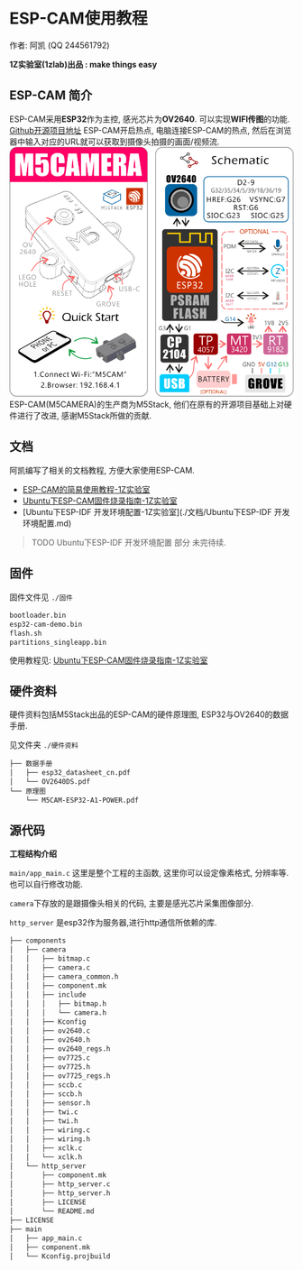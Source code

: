 # ESP-CAM使用教程

作者: 阿凯 (QQ 244561792)

**1Z实验室(1zlab)出品 : make things easy**

## ESP-CAM 简介

ESP-CAM采用**ESP32**作为主控, 感光芯片为**OV2640**. 可以实现**WIFI传图**的功能. [Github开源项目地址](https://github.com/igrr/esp32-cam-demo) 
ESP-CAM开启热点, 电脑连接ESP-CAM的热点, 然后在浏览器中输入对应的URL就可以获取到摄像头拍摄的画面/视频流.
![ESP-CAM](./IMG/0719_1.png)
ESP-CAM(M5CAMERA)的生产商为M5Stack, 他们在原有的开源项目基础上对硬件进行了改进, 感谢M5Stack所做的贡献. 


## 文档

阿凯编写了相关的文档教程, 方便大家使用ESP-CAM.

 

* [ESP-CAM的简易使用教程-1Z实验室](./文档/ESP-CAM的简易使用.md)
* [Ubuntu下ESP-CAM固件烧录指南-1Z实验室](./文档/Ubuntu下ESP-CAM固件烧录指南-1Z实验室.md)
* [Ubuntu下ESP-IDF 开发环境配置-1Z实验室](./文档/Ubuntu下ESP-IDF 开发环境配置.md)

> TODO Ubuntu下ESP-IDF 开发环境配置 部分 未完待续.

## 固件

固件文件见 `./固件` 

```
bootloader.bin
esp32-cam-demo.bin
flash.sh
partitions_singleapp.bin
```

使用教程见: [Ubuntu下ESP-CAM固件烧录指南-1Z实验室](./文档/Ubuntu下ESP-CAM固件烧录指南-1Z实验室.md)



## 硬件资料

硬件资料包括M5Stack出品的ESP-CAM的硬件原理图, ESP32与OV2640的数据手册.

见文件夹 `./硬件资料`

```
├── 数据手册
│   ├── esp32_datasheet_cn.pdf
│   └── OV2640DS.pdf
└── 原理图
    └── M5CAM-ESP32-A1-POWER.pdf
```



## 源代码

**工程结构介绍**

`main/app_main.c` 这里是整个工程的主函数, 这里你可以设定像素格式, 分辨率等. 也可以自行修改功能.

`camera`下存放的是跟摄像头相关的代码, 主要是感光芯片采集图像部分. 

`http_server` 是esp32作为服务器,进行http通信所依赖的库.

```
├── components
│   ├── camera
│   │   ├── bitmap.c
│   │   ├── camera.c
│   │   ├── camera_common.h
│   │   ├── component.mk
│   │   ├── include
│   │   │   ├── bitmap.h
│   │   │   └── camera.h
│   │   ├── Kconfig
│   │   ├── ov2640.c
│   │   ├── ov2640.h
│   │   ├── ov2640_regs.h
│   │   ├── ov7725.c
│   │   ├── ov7725.h
│   │   ├── ov7725_regs.h
│   │   ├── sccb.c
│   │   ├── sccb.h
│   │   ├── sensor.h
│   │   ├── twi.c
│   │   ├── twi.h
│   │   ├── wiring.c
│   │   ├── wiring.h
│   │   ├── xclk.c
│   │   └── xclk.h
│   └── http_server
│       ├── component.mk
│       ├── http_server.c
│       ├── http_server.h
│       ├── LICENSE
│       └── README.md
├── LICENSE
├── main
│   ├── app_main.c
│   ├── component.mk
│   └── Kconfig.projbuild


```


